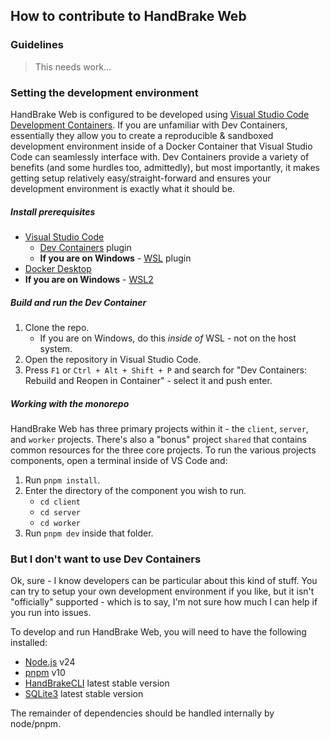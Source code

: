 ## How to contribute to HandBrake Web

### Guidelines

> This needs work...

### Setting the development environment

HandBrake Web is configured to be developed using [Visual Studio Code Development Containers](https://containers.dev/). If you are unfamiliar with Dev Containers, essentially they allow you to create a reproducible & sandboxed development environment inside of a Docker Container that Visual Studio Code can seamlessly interface with. Dev Containers provide a variety of benefits (and some hurdles too, admittedly), but most importantly, it makes getting setup relatively easy/straight-forward and ensures your development environment is exactly what it should be.

##### Install prerequisites

- [Visual Studio Code](https://code.visualstudio.com/)
  - [Dev Containers](https://marketplace.visualstudio.com/items?itemName=ms-vscode-remote.remote-containers) plugin
  - **If you are on Windows** - [WSL](https://marketplace.visualstudio.com/items?itemName=ms-vscode-remote.remote-wsl) plugin
- [Docker Desktop](https://www.docker.com/products/docker-desktop/)
- **If you are on Windows** - [WSL2](https://learn.microsoft.com/en-us/windows/wsl/install)

##### Build and run the Dev Container

1. Clone the repo.
   - If you are on Windows, do this _inside of_ WSL - not on the host system.
2. Open the repository in Visual Studio Code.
3. Press `F1` or `Ctrl + Alt + Shift + P` and search for "Dev Containers: Rebuild and Reopen in Container" - select it and push enter.

##### Working with the monorepo

HandBrake Web has three primary projects within it - the `client`, `server`, and `worker` projects. There's also a "bonus" project `shared` that contains common resources for the three core projects. To run the various projects components, open a terminal inside of VS Code and:

1. Run `pnpm install`.
2. Enter the directory of the component you wish to run.
   - `cd client`
   - `cd server`
   - `cd worker`
3. Run `pnpm dev` inside that folder.

### But I don't want to use Dev Containers

Ok, sure - I know developers can be particular about this kind of stuff. You can try to setup your own development environment if you like, but it isn't "officially" supported - which is to say, I'm not sure how much I can help if you run into issues.

To develop and run HandBrake Web, you will need to have the following installed:

- [Node.js](https://nodejs.org) v24
- [pnpm](https://pnpm.io/) v10
- [HandBrakeCLI](https://handbrake.fr/) latest stable version
- [SQLite3](https://sqlite.org/) latest stable version

The remainder of dependencies should be handled internally by node/pnpm.

